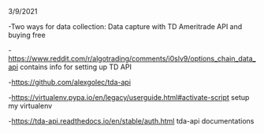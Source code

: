 3/9/2021

-Two ways for data collection: Data capture with TD Ameritrade API and buying free 

-https://www.reddit.com/r/algotrading/comments/i0slv9/options_chain_data_api    contains info for setting up TD API

-https://github.com/alexgolec/tda-api

-https://virtualenv.pypa.io/en/legacy/userguide.html#activate-script  setup my virtualenv

-https://tda-api.readthedocs.io/en/stable/auth.html  tda-api documentations